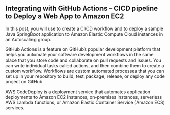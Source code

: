 ## Integrating with GitHub Actions – CICD pipeline to Deploy a Web App to Amazon EC2

In this post, you will use to create a CI/CD workflow and to deploy a sample Java SpringBoot application to Amazon Elastic Compute Cloud instances in an Autoscaling group.

GitHub Actions is a feature on GitHub’s popular development platform that helps you automate your software development workflows in the same place that you store code and collaborate on pull requests and issues. You can write individual tasks called actions, and then combine them to create a custom workflow. Workflows are custom automated processes that you can set up in your repository to build, test, package, release, or deploy any code project on GitHub.

AWS CodeDeploy is a deployment service that automates application deployments to Amazon EC2 instances, on-premises instances, serverless AWS Lambda functions, or Amazon Elastic Container Service (Amazon ECS) services.


